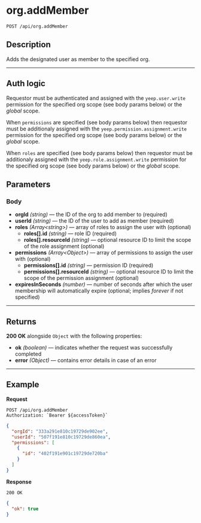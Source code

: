 # org.addMember

`POST /api/org.addMember`

## Description

Adds the designated user as member to the specified org.

---

## Auth logic

Requestor must be authenticated and assigned with the `yeep.user.write` permission for the specified org scope (see body params below) or the _global_ scope.

When `permissions` are specified (see body params below) then requestor must be additionaly assigned with the `yeep.permission.assignment.write` permission for the specified org scope (see body params below) or the _global_ scope.

When `roles` are specified (see body params below) then requestor must be additionaly assigned with the `yeep.role.assignment.write` permission for the specified org scope (see body params below) or the _global_ scope.

## Parameters

### Body

- **orgId** _(string)_ — the ID of the org to add member to (required)
- **userId** _(string)_ — the ID of the user to add as member (required)
- **roles** _(Array\<string>)_ — array of roles to assign the user with (optional)
  - **roles[].id** _(string)_ — role ID (required)
  - **roles[].resourceId** _(string)_ — optional resource ID to limit the scope of the role assignment (optional)
- **permissions** _(Array\<Object>)_ — array of permissions to assign the user with (optional)
  - **permissions[].id** _(string)_ — permission ID (required)
  - **permissions[].resourceId** _(string)_ — optional resource ID to limit the scope of the permission assignment (optional)
- **expiresInSeconds** _(number)_ — number of seconds after which the user membership will automatically expire (optional; implies _forever_ if not specified)

---

## Returns

**200 OK** alongside `Object` with the following properties:

- **ok** _(boolean)_ — indicates whether the request was successfully completed
- **error** _(Object)_ — contains error details in case of an error

---

## Example

**Request**

```
POST /api/org.addMember
Authorization: `Bearer ${accessToken}`
```

```json
{
  "orgId": "333a291e810c19729de902ee",
  "userId": "507f191e810c19729de860ea",
  "permissions": [
    {
      "id": "402f191e901c19729de720ba"
    }
  ]
}
```

**Response**

`200 OK`

```json
{
  "ok": true
}
```
